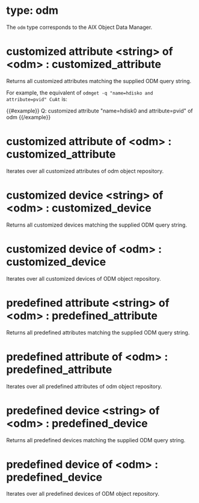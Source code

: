 # type: odm

The `odm` type corresponds to the AIX Object Data Manager.

# customized attribute &lt;string&gt; of &lt;odm&gt; : customized_attribute

Returns all customized attributes matching the supplied ODM query string.

For example, the equivalent of `odmget -q "name=hdisko and attribute=pvid" CuAt` is:

{{#example}}
Q: customized attribute "name=hdisk0 and attribute=pvid" of odm
{{/example}}

# customized attribute of &lt;odm&gt; : customized_attribute

Iterates over all customized attributes of odm object repository.

# customized device &lt;string&gt; of &lt;odm&gt; : customized_device

Returns all customized devices matching the supplied ODM query string.

# customized device of &lt;odm&gt; : customized_device

Iterates over all customized devices of ODM object repository.

# predefined attribute &lt;string&gt; of &lt;odm&gt; : predefined_attribute

Returns all predefined attributes matching the supplied ODM query string.

# predefined attribute of &lt;odm&gt; : predefined_attribute

Iterates over all predefined attributes of odm object repository.

# predefined device &lt;string&gt; of &lt;odm&gt; : predefined_device

Returns all predefined devices matching the supplied ODM query string.

# predefined device of &lt;odm&gt; : predefined_device

Iterates over all predefined devices of ODM object repository.
